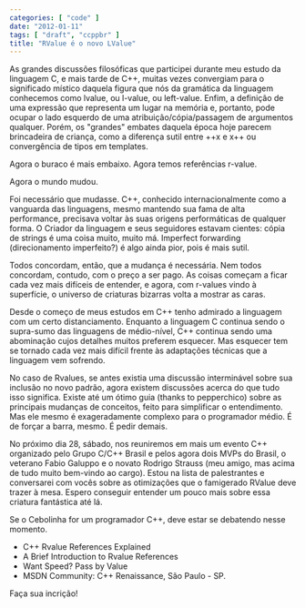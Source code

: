 ```yaml
---
categories: [ "code" ]
date: "2012-01-11"
tags: [ "draft", "ccppbr" ]
title: "RValue é o novo LValue"
---
```


As grandes discussões filosóficas que participei durante meu estudo da linguagem C, e mais tarde de C++, muitas vezes convergiam para o significado místico daquela figura que nós da gramática da linguagem conhecemos como lvalue, ou l-value, ou left-value. Enfim, a definição de uma expressão que representa um lugar na memória e, portanto, pode ocupar o lado esquerdo de uma atribuição/cópia/passagem de argumentos qualquer. Porém, os "grandes" embates daquela época hoje parecem brincadeira de criança, como a diferença sutil entre ++x e x++ ou convergência de tipos em templates.

Agora o buraco é mais embaixo. Agora temos referências r-value.

Agora o mundo mudou.

Foi necessário que mudasse. C++, conhecido internacionalmente como a vanguarda das linguagens, mesmo mantendo sua fama de alta performance, precisava voltar às suas origens performáticas de qualquer forma. O Criador da linguagem e seus seguidores estavam cientes: cópia de strings é uma coisa muito, muito má. Imperfect forwarding (direcionamento imperfeito?) é algo ainda pior, pois é mais sutil.

Todos concordam, então, que a mudança é necessária. Nem todos concordam, contudo, com o preço a ser pago. As coisas começam a ficar cada vez mais difíceis de entender, e agora, com r-values vindo à superfície, o universo de criaturas bizarras volta a mostrar as caras.

Desde o começo de meus estudos em C++ tenho admirado a linguagem com um certo distanciamento. Enquanto a linguagem C continua sendo o supra-sumo das linguagens de médio-nível, C++ continua sendo uma abominação cujos detalhes muitos preferem esquecer. Mas esquecer tem se tornado cada vez mais difícil frente às adaptações técnicas que a linguagem vem sofrendo.

No caso de Rvalues, se antes existia uma discussão interminável sobre sua inclusão no novo padrão, agora existem discussões acerca do que tudo isso significa. Existe até um ótimo guia (thanks to pepperchico) sobre as principais mudanças de conceitos, feito para simplificar o entendimento. Mas ele mesmo é exageradamente complexo para o programador médio. É de forçar a barra, mesmo. É pedir demais.

No próximo dia 28, sábado, nos reuniremos em mais um evento C++ organizado pelo Grupo C/C++ Brasil e pelos agora dois MVPs do Brasil, o veterano Fabio Galuppo e o novato Rodrigo Strauss (meu amigo, mas acima de tudo muito bem-vindo ao cargo). Estou na lista de palestrantes e conversarei com vocês sobre as otimizações que o famigerado RValue deve trazer à mesa. Espero conseguir entender um pouco mais sobre essa criatura fantástica até lá.

Se o Cebolinha for um programador C++, deve estar se debatendo nesse momento.

  * C++ Rvalue References Explained
  * A Brief Introduction to Rvalue References
  * Want Speed? Pass by Value
  * MSDN Community: C++ Renaissance, São Paulo - SP.

Faça sua incrição!

